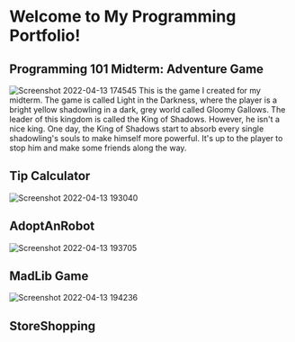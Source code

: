 # Welcome to My Programming Portfolio! 

## Programming 101 Midterm: Adventure Game
![Screenshot 2022-04-13 174545](https://user-images.githubusercontent.com/101207838/163282155-65e82d3b-72a8-41f2-b3b6-e5d5d937aeb2.jpg)
This is the game I created for my midterm. The game is called Light in the Darkness, where the player is a bright yellow shadowling in a dark, grey world called Gloomy Gallows. The leader of this kingdom is called the King of Shadows. However, he isn't a nice king. One day, the King of Shadows start to absorb every single shadowling's souls to make himself more powerful. It's up to the player to stop him and make some friends along the way. 

## Tip Calculator 
![Screenshot 2022-04-13 193040](https://user-images.githubusercontent.com/101207838/163291146-046e2f20-4cde-4fe4-a833-5de1dd4921a2.jpg)


## AdoptAnRobot
![Screenshot 2022-04-13 193705](https://user-images.githubusercontent.com/101207838/163291557-64af9aa1-1e39-4725-b46a-d76e044395d4.jpg)



## MadLib Game 
![Screenshot 2022-04-13 194236](https://user-images.githubusercontent.com/101207838/163292051-d5515146-e709-4554-81b2-a366212ac1fd.jpg)


## StoreShopping 



